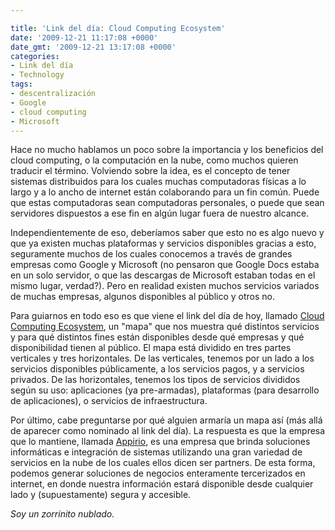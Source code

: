 ```yaml
---

title: 'Link del día: Cloud Computing Ecosystem'
date: '2009-12-21 11:17:08 +0000'
date_gmt: '2009-12-21 13:17:08 +0000'
categories:
- Link del día
- Technology
tags:
- descentralización
- Google
- cloud computing
- Microsoft
---
```


Hace no mucho hablamos un poco sobre la importancia y los beneficios del cloud computing, o la computación en la nube, como muchos quieren traducir el término. Volviendo sobre la idea, es el concepto de tener sistemas distribuidos para los cuales muchas computadoras físicas a lo largo y a lo ancho de internet están colaborando para un fin común. Puede que estas computadoras sean computadoras personales, o puede que sean servidores dispuestos a ese fin en algún lugar fuera de nuestro alcance.

Independientemente de eso, deberíamos saber que esto no es algo nuevo y que ya existen muchas plataformas y servicios disponibles gracias a esto, seguramente muchos de los cuales conocemos a través de grandes empresas como Google y Microsoft (no pensaron que Google Docs estaba en un solo servidor, o que las descargas de Microsoft estaban todas en el mismo lugar, verdad?). Pero en realidad existen muchos servicios variados de muchas empresas, algunos disponibles al público y otros no.

Para guiarnos en todo eso es que viene el link del día de hoy, llamado [Cloud Computing Ecosystem](http://www.appirio.com/ecosystem/), un "mapa" que nos muestra qué distintos servicios y para qué distintos fines están disponibles desde qué empresas y qué disponibilidad tienen al público. El mapa está dividido en tres partes verticales y tres horizontales. De las verticales, tenemos por un lado a los servicios disponibles públicamente, a los servicios pagos, y a servicios privados. De las horizontales, tenemos los tipos de servicios divididos según su uso: aplicaciones (ya pre-armadas), plataformas (para desarrollo de aplicaciones), o servicios de infraestructura.

Por último, cabe preguntarse por qué alguien armaría un mapa así (más allá de aparecer como nominado al link del día). La respuesta es que la empresa que lo mantiene, llamada [Appirio](http://www.appirio.com/), es una empresa que brinda soluciones informáticas e integración de sistemas utilizando una gran variedad de servicios en la nube de los cuales ellos dicen ser partners. De esta forma, podemos generar soluciones de negocios enteramente tercerizados en internet, en donde nuestra información estará disponible desde cualquier lado y (supuestamente) segura y accesible.

_Soy un zorrinito nublado._
